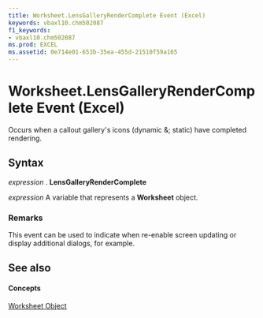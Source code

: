 ```yaml
---
title: Worksheet.LensGalleryRenderComplete Event (Excel)
keywords: vbaxl10.chm502087
f1_keywords:
- vbaxl10.chm502087
ms.prod: EXCEL
ms.assetid: 0e714e01-653b-35ea-455d-21510f59a165
---
```



# Worksheet.LensGalleryRenderComplete Event (Excel)

Occurs when a callout gallery's icons (dynamic &; static) have completed rendering.


## Syntax

 _expression_ . **LensGalleryRenderComplete**

 _expression_ A variable that represents a **Worksheet** object.


### Remarks

This event can be used to indicate when re-enable screen updating or display additional dialogs, for example.


## See also


#### Concepts


[Worksheet Object](worksheet-object-excel.md)

